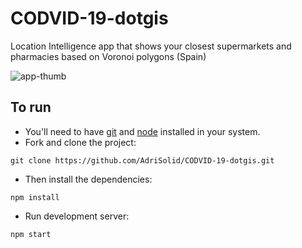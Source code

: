 # CODVID-19-dotgis

Location Intelligence app that shows your closest supermarkets and pharmacies based on Voronoi polygons (Spain)

<img src="./thumb.png" alt="app-thumb">

## To run

* You'll need to have [git](https://git-scm.com/) and [node](https://nodejs.org/en/) installed in your system.
* Fork and clone the project:

```
git clone https://github.com/AdriSolid/CODVID-19-dotgis.git
```

* Then install the dependencies:

```
npm install
```

* Run development server:

```
npm start
```
